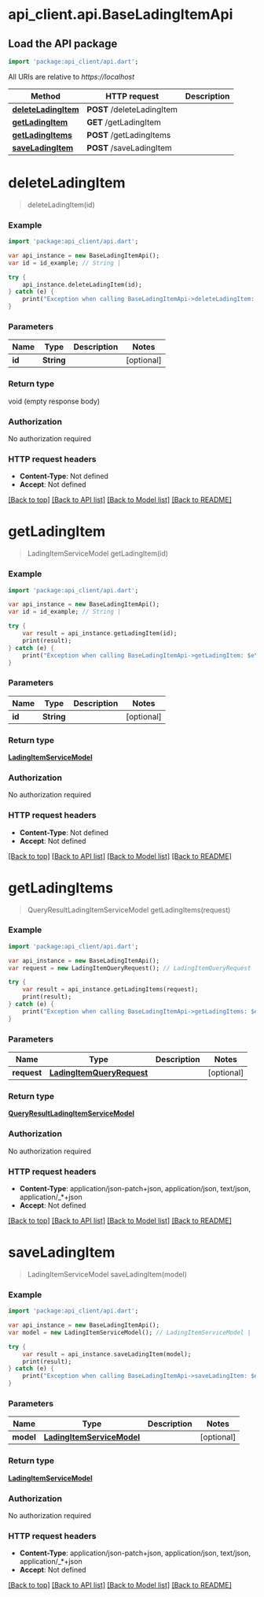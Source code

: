 # api_client.api.BaseLadingItemApi

## Load the API package
```dart
import 'package:api_client/api.dart';
```

All URIs are relative to *https://localhost*

Method | HTTP request | Description
------------- | ------------- | -------------
[**deleteLadingItem**](BaseLadingItemApi.md#deleteLadingItem) | **POST** /deleteLadingItem | 
[**getLadingItem**](BaseLadingItemApi.md#getLadingItem) | **GET** /getLadingItem | 
[**getLadingItems**](BaseLadingItemApi.md#getLadingItems) | **POST** /getLadingItems | 
[**saveLadingItem**](BaseLadingItemApi.md#saveLadingItem) | **POST** /saveLadingItem | 


# **deleteLadingItem**
> deleteLadingItem(id)



### Example 
```dart
import 'package:api_client/api.dart';

var api_instance = new BaseLadingItemApi();
var id = id_example; // String | 

try { 
    api_instance.deleteLadingItem(id);
} catch (e) {
    print("Exception when calling BaseLadingItemApi->deleteLadingItem: $e\n");
}
```

### Parameters

Name | Type | Description  | Notes
------------- | ------------- | ------------- | -------------
 **id** | **String**|  | [optional] 

### Return type

void (empty response body)

### Authorization

No authorization required

### HTTP request headers

 - **Content-Type**: Not defined
 - **Accept**: Not defined

[[Back to top]](#) [[Back to API list]](../README.md#documentation-for-api-endpoints) [[Back to Model list]](../README.md#documentation-for-models) [[Back to README]](../README.md)

# **getLadingItem**
> LadingItemServiceModel getLadingItem(id)



### Example 
```dart
import 'package:api_client/api.dart';

var api_instance = new BaseLadingItemApi();
var id = id_example; // String | 

try { 
    var result = api_instance.getLadingItem(id);
    print(result);
} catch (e) {
    print("Exception when calling BaseLadingItemApi->getLadingItem: $e\n");
}
```

### Parameters

Name | Type | Description  | Notes
------------- | ------------- | ------------- | -------------
 **id** | **String**|  | [optional] 

### Return type

[**LadingItemServiceModel**](LadingItemServiceModel.md)

### Authorization

No authorization required

### HTTP request headers

 - **Content-Type**: Not defined
 - **Accept**: Not defined

[[Back to top]](#) [[Back to API list]](../README.md#documentation-for-api-endpoints) [[Back to Model list]](../README.md#documentation-for-models) [[Back to README]](../README.md)

# **getLadingItems**
> QueryResultLadingItemServiceModel getLadingItems(request)



### Example 
```dart
import 'package:api_client/api.dart';

var api_instance = new BaseLadingItemApi();
var request = new LadingItemQueryRequest(); // LadingItemQueryRequest | 

try { 
    var result = api_instance.getLadingItems(request);
    print(result);
} catch (e) {
    print("Exception when calling BaseLadingItemApi->getLadingItems: $e\n");
}
```

### Parameters

Name | Type | Description  | Notes
------------- | ------------- | ------------- | -------------
 **request** | [**LadingItemQueryRequest**](LadingItemQueryRequest.md)|  | [optional] 

### Return type

[**QueryResultLadingItemServiceModel**](QueryResultLadingItemServiceModel.md)

### Authorization

No authorization required

### HTTP request headers

 - **Content-Type**: application/json-patch+json, application/json, text/json, application/_*+json
 - **Accept**: Not defined

[[Back to top]](#) [[Back to API list]](../README.md#documentation-for-api-endpoints) [[Back to Model list]](../README.md#documentation-for-models) [[Back to README]](../README.md)

# **saveLadingItem**
> LadingItemServiceModel saveLadingItem(model)



### Example 
```dart
import 'package:api_client/api.dart';

var api_instance = new BaseLadingItemApi();
var model = new LadingItemServiceModel(); // LadingItemServiceModel | 

try { 
    var result = api_instance.saveLadingItem(model);
    print(result);
} catch (e) {
    print("Exception when calling BaseLadingItemApi->saveLadingItem: $e\n");
}
```

### Parameters

Name | Type | Description  | Notes
------------- | ------------- | ------------- | -------------
 **model** | [**LadingItemServiceModel**](LadingItemServiceModel.md)|  | [optional] 

### Return type

[**LadingItemServiceModel**](LadingItemServiceModel.md)

### Authorization

No authorization required

### HTTP request headers

 - **Content-Type**: application/json-patch+json, application/json, text/json, application/_*+json
 - **Accept**: Not defined

[[Back to top]](#) [[Back to API list]](../README.md#documentation-for-api-endpoints) [[Back to Model list]](../README.md#documentation-for-models) [[Back to README]](../README.md)

